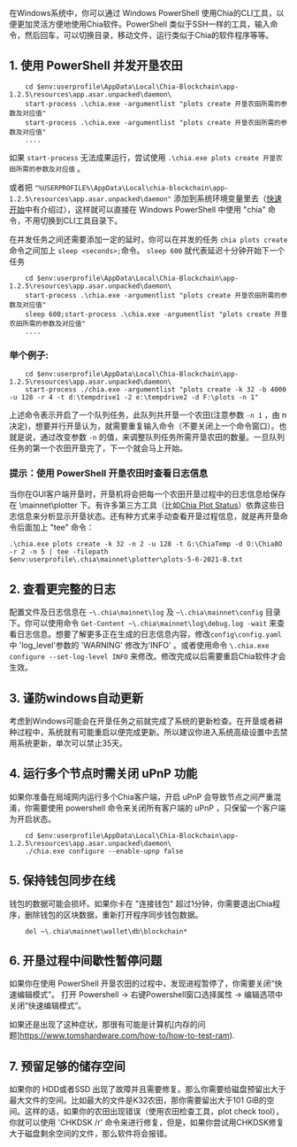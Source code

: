 在Windows系统中，你可以通过 Windows PowerShell 使用Chia的CLI工具，以便更加灵活方便地使用Chia软件。PowerShell 类似于SSH一样的工具，输入命令，然后回车，可以切换目录，移动文件，运行类似于Chia的软件程序等等。


## 1. 使用 PowerShell 并发开垦农田

```
    cd $env:userprofile\AppData\Local\Chia-Blockchain\app-1.2.5\resources\app.asar.unpacked\daemon\
    start-process .\chia.exe -argumentlist "plots create 开垦农田所需的参数及对应值"
    start-process .\chia.exe -argumentlist "plots create 开垦农田所需的参数及对应值"
    ....
```
如果 `start-process` 无法成果运行，尝试使用 `.\chia.exe plots create 开垦农田所需的参数及对应值` 。

或者把 `"%USERPROFILE%\AppData\Local\chia-blockchain\app-1.2.5\resources\app.asar.unpacked\daemon"` 添加到系统环境变量里去（[快速开始](Quick-Start-Guide#Windows系统下使用)中有介绍过），这样就可以直接在 Windows PowerShell 中使用 "chia" 命令，不用切换到CLI工具目录下。

在并发任务之间还需要添加一定的延时，你可以在并发的任务 `chia plots create` 命令之间加上 `sleep <seconds>;`命令。 `sleep 600` 就代表延迟十分钟开始下一个任务
```
    cd $env:userprofile\AppData\Local\Chia-Blockchain\app-1.2.5\resources\app.asar.unpacked\daemon\
    start-process .\chia.exe -argumentlist "plots create 开垦农田所需的参数及对应值"
    sleep 600;start-process .\chia.exe -argumentlist "plots create 开垦农田所需的参数及对应值"
    ....
```

### 举个例子:
```
    cd $env:userprofile\AppData\Local\Chia-Blockchain\app-1.2.5\resources\app.asar.unpacked\daemon\
    start-process ./chia.exe -argumentlist "plots create -k 32 -b 4000 -u 128 -r 4 -t d:\tempdrive1 -2 e:\tempdrive2 -d F:\plots -n 1"
```
上述命令表示开启了一个队列任务，此队列共开垦一个农田(注意参数 `-n 1` ，由 n 决定)，想要并行开垦认为，就需要重复输入命令（不要关闭上一个命令窗口）。也就是说，通过改变参数 `-n` 的值，来调整队列任务所需开垦农田的数量。一旦队列任务的第一个农田开垦完了，下一个就会马上开始。

### 提示：使用 PowerShell 开垦农田时查看日志信息
当你在GUI客户端开垦时，开垦机将会把每一个农田开垦过程中的日志信息给保存在 \mainnet\plotter 下。有许多第三方工具（比如[Chia Plot Status](https://github.com/grayfallstown/Chia-Plot-Status)）依靠这些日志信息来分析显示开垦状态。还有种方式来手动查看开垦过程信息，就是再开垦命令后面加上 "tee" 命令：
```
.\chia.exe plots create -k 32 -n 2 -u 128 -t G:\ChiaTemp -d O:\Chia8O -r 2 -n 5 | tee -filepath $env:userprofile\.chia\mainnet\plotter\plots-5-6-2021-B.txt
```
## 2. 查看更完整的日志
配置文件及日志信息在  `~\.chia\mainnet\log` 及 `~\.chia\mainnet\config` 目录下。你可以使用命令 `Get-Content ~\.chia\mainnet\log\debug.log -wait` 来查看日志信息。想要了解更多正在生成的日志信息内容，修改`config\config.yaml` 中 'log_level'参数的 'WARNING' 修改为'INFO' 。或者使用命令 `\.chia.exe configure --set-log-level INFO` 来修改。修改完成以后需要重启Chia软件才会生效。

## 3. 谨防windows自动更新
考虑到Windows可能会在开垦任务之前就完成了系统的更新检查。在开垦或者耕种过程中，系统就有可能重启以便完成更新。所以建议你进入系统高级设置中去禁用系统更新，单次可以禁止35天。

## 4. 运行多个节点时需关闭 uPnP 功能
如果你准备在局域网内运行多个Chia客户端，开启 uPnP 会导致节点之间严重混淆，你需要使用 powershell 命令来关闭所有客户端的 uPnP ，只保留一个客户端为开启状态。
```
    cd $env:userprofile\AppData\Local\Chia-Blockchain\app-1.2.5\resources\app.asar.unpacked\daemon\
    ./chia.exe configure --enable-upnp false
```
## 5. 保持钱包同步在线
钱包的数据可能会损坏。如果你卡在 "连接钱包"  超过1分钟，你需要退出Chia程序，删除钱包的区块数据，重新打开程序同步钱包数据。
```
    del ~\.chia\mainnet\wallet\db\blockchain*
```
## 6. 开垦过程中间歇性暂停问题
如果你在使用 PowerShell 开垦农田的过程中，发现进程暂停了，你需要关闭“快速编辑模式”。 打开 Powershell -> 右键Powershell窗口选择属性 -> 编辑选项中关闭“快速编辑模式”。

如果还是出现了这种症状，那很有可能是计算机[内存的问题]https://www.tomshardware.com/how-to/how-to-test-ram).

## 7. 预留足够的储存空间
如果你的 HDD或者SSD 出现了故障并且需要修复。那么你需要给磁盘预留出大于最大文件的空间。比如最大的文件是K32农田，那你需要留出大于101 GiB的空间。这样的话，如果你的农田出现错误（使用农田检查工具，plot check tool），你就可以使用 'CHKDSK /r' 命令来进行修复，但是，如果你尝试用CHKDSK修复大于磁盘剩余空间的文件，那么软件将会报错。